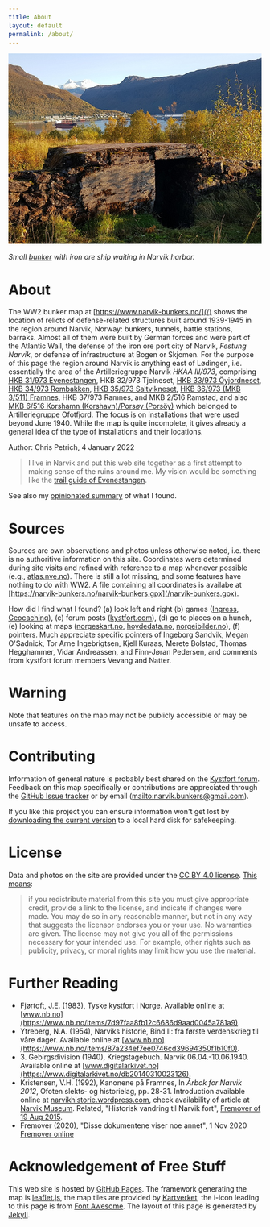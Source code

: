 ```yaml
---
title: About
layout: default
permalink: /about/
---
```

![Small bunker at Framneslia, Narvik, with view of the harbor area. Photo: Chris Petrich](/images/Framnes_with_harbor.jpg)

*Small [bunker](/?pos=YXK) with iron ore ship waiting in Narvik harbor.*

# About
The WW2 bunker map at [https://www.narvik-bunkers.no/](/) shows the location of relicts of defense-related structures built around 1939-1945 in the region around Narvik, Norway: bunkers, tunnels, battle stations, barraks. Almost all of them were built by German forces and were part of the Atlantic Wall, the defense of the iron ore port city of Narvik, *Festung Narvik*, or defense of infrastructure at Bogen or Skjomen. For the purpose of this page the region around Narvik is anything east of Lødingen, i.e. essentially the area of the Artilleriegruppe Narvik *HKAA III/973*, comprising [HKB 31/973 Evenestangen](/?ll=68.45507,16.71409&z=16), HKB 32/973 Tjelneset, [HKB 33/973 Öyjordneset](/?ll=68.46614,17.47470&z=16), [HKB 34/973 Rombakken](/?ll=68.44268,17.39923&z=17), [HKB 35/973 Saltvikneset](/?ll=68.38319,17.04446&z=17), [HKB 36/973 (MKB 3/511) Framnes](/?ll=68.43406,17.39395&z=17), HKB 37/973 Ramnes, and MKB 2/516 Ramstad, and also [MKB 6/516 Korshamn (Korshavn)/Porsøy (Porsöy)](/?ll=68.41523,16.56511&z=14) which belonged to Artilleriegruppe Ofotfjord. The focus is on installations that were used beyond June 1940. While the map is quite incomplete, it gives already a general idea of the type of installations and their locations.

Author: Chris Petrich, 4 January 2022

> I live in Narvik and put this web site together as a first attempt to making sense of the ruins around me. My vision would be something like the [trail guide of Evenestangen](https://www.evenes.kommune.no/selvbetjening/dokumentarkiv/kultur-og-fritid/friluftsliv/1030-evenestangen-tursti-hiking-trail/file.html).

See also my [opinionated summary](/overview/) of what I found.

# Sources
Sources are own observations and photos unless otherwise noted, i.e. there is no authoritive information on this site. Coordinates were determined during site visits and refined with reference to a map whenever possible (e.g., [atlas.nve.no](https://atlas.nve.no/)). There is still a lot missing, and some features have nothing to do with WW2. A file containing all coordinates is availabe at [https://narvik-bunkers.no/narvik-bunkers.gpx](/narvik-bunkers.gpx).

How did I find what I found? (a) look left and right (b) games (<a href="https://ingress.com/">Ingress</a>, <a href="https://www.geocaching.com/">Geocaching</a>), (c) forum posts (<a href="http://kystfort.com/forum/">kystfort.com</a>), (d) go to places on a hunch, (e) looking at maps (<a href="https://norgeskart.no">norgeskart.no</a>, <a href="https://hoydedata.no">hoydedata.no</a>, <a href="https://norgeibilder.no">norgeibilder.no</a>), (f) pointers. Much appreciate specific pointers of Ingeborg Sandvik, Megan O'Sadnick, Tor Arne Ingebrigtsen, Kjell Kuraas, Merete Bolstad, Thomas Hegghammer, Vidar Andreassen, and Finn-Jøran Pedersen, and comments from kystfort forum members Vevang and Natter.

# Warning
Note that features on the map may not be publicly accessible or may be unsafe to access.

# Contributing
Information of general nature is probably best shared on the [Kystfort forum](http://www.kystfort.com/forum/). Feedback on this map specifically or contributions are appreciated through the [GitHub Issue tracker](https://github.com/narvik-bunkers/narvik-bunkers.github.io/issues) or by email (<mailto:narvik.bunkers@gmail.com>).

If you like this project you can ensure information won't get lost by [downloading the current version](https://github.com/narvik-bunkers/narvik-bunkers.github.io/archive/refs/heads/master.zip) to a local hard disk for safekeeping.

# License
Data and photos on the site are provided under the [CC BY 4.0 license](https://creativecommons.org/licenses/by/4.0/legalcode). [This means](https://creativecommons.org/licenses/by/4.0/):

> if you redistribute material from this site you must give appropriate credit, provide a link to the license, and indicate if changes were made. 
> You may do so in any reasonable manner, but not in any way that suggests the licensor endorses you or your use. No warranties are given. 
> The license may not give you all of the permissions necessary for your intended use. For example, other rights such as publicity, privacy, or 
> moral rights may limit how you use the material.

<script>const req = new XMLHttpRequest(); if (sessionStorage.getItem('tag') === null) sessionStorage.setItem('tag', Math.floor(Math.random() * 0x1000000).toString(16)); req.open("GET", 'https://xdat.eu/narvik-bunkers.no/?t='+sessionStorage.getItem('tag')+'&v=1.3&o=a&r='+encodeURIComponent(document.referrer), true); req.send();</script>

# Further Reading
- Fjørtoft, J.E. (1983), Tyske kystfort i Norge. Available online at [www.nb.no](https://www.nb.no/items/7d97faa8fb12c6686d9aad0045a781a9).
- Ytreberg, N.A. (1954), Narviks historie, Bind II: fra første verdenskrieg til våre dager. Available online at [www.nb.no](https://www.nb.no/items/87a234ef7ee0746cd39694350f1b10f0).
- 3\. Gebirgsdivision (1940), Kriegstagebuch. Narvik 06.04.-10.06.1940. Available online at [www.digitalarkivet.no](https://www.digitalarkivet.no/db20140310023126).
- Kristensen, V.H. (1992), Kanonene på Framnes, In *Årbok for Narvik 2012*, Ofoten slekts- og historielag, pp. 28-31. Introduction available online at [narvikhistorie.wordpress.com](https://narvikhistorie.wordpress.com/2012/12/17/kanonene-pa-framnes/), check availability of article at [Narvik Museum](https://www.museumnord.no/en/narvik/). Related, "Historisk vandring til Narvik fort", [Fremover of 19 Aug 2015](https://www.fremover.no/lokale-nyheter/narvik/historisk-vandring-til-narvik-fort/s/5-17-74261).
- Fremover (2020), "Disse dokumentene viser noe annet", 1 Nov 2020 [Fremover online](https://www.fremover.no/mange-hevdet-bildet-var-manipulert-ingen-husket-bunkeren-men-disse-dokumentene-viser-noe-annet/s/5-17-775035)

# Acknowledgement of Free Stuff
This web site is hosted by [GitHub Pages](https://github.com/narvik-bunkers/narvik-bunkers.github.io). The framework generating the map is [leaflet.js](https://leafletjs.com/), the map tiles are provided by [Kartverket](https://www.kartverket.no/data/API-er-og-tjenester/), the i-icon leading to this page is from [Font Awesome](https://fontawesome.com/license/free).
The layout of this page is generated by [Jekyll](https://jekyllrb.com/).
